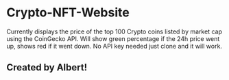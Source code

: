# Crypto-NFT-Website
Currently displays the price of the top 100 Crypto coins listed by market cap using the CoinGecko API.
Will show green percentage if the 24h price went up, shows red if it went down.
No API key needed just clone and it will work.
## Created by Albert!
